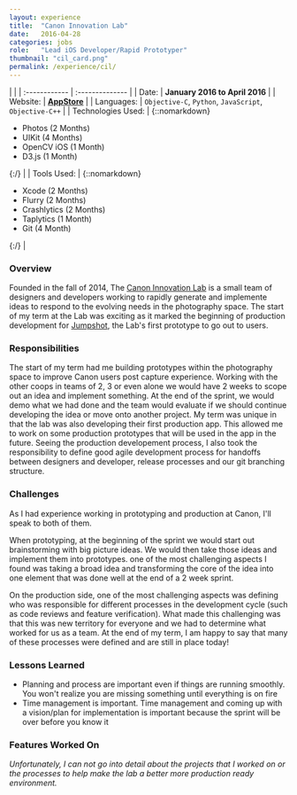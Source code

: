 ```yaml
---
layout: experience
title:  "Canon Innovation Lab"
date:   2016-04-28
categories: jobs
role:	"Lead iOS Developer/Rapid Prototyper"
thumbnail: "cil_card.png"
permalink: /experience/cil/
---
```

|                      |
| :------------ | :-------------- |
| Date:      | __January 2016 to April 2016__ |
| Website:     |    __[AppStore][appstore]__   |
| Languages:  | `Objective-C`, `Python`, `JavaScript`, `Objective-C++` |
| Technologies Used: |  {::nomarkdown}<ul><li>Photos (2 Months)</li><li>UIKit (4 Months)</li><li>OpenCV iOS (1 Month)</li><li>D3.js (1 Month)</li></ul>{:/} |
| Tools Used: |  {::nomarkdown}<ul><li>Xcode (2 Months)</li><li>Flurry (2 Months)</li><li>Crashlytics (2 Months)</li><li>Taplytics (1 Month)</li><li>Git (4 Month)</li></ul>{:/} |

### Overview

Founded in the fall of 2014, The [Canon Innovation Lab][cil-website] is a small team of designers and developers working to rapidly generate and implemente ideas to respond to the evolving needs in the photography space. The start of my term at the Lab was exciting as it marked the beginning of production development for [Jumpshot][cil-jumpshot], the Lab's first prototype to go out to users.

### Responsibilities

The start of my term had me building prototypes within the photography space to improve Canon users post capture experience. Working with the other coops in teams of 2, 3 or even alone we would have 2 weeks to scope out an idea and implement something. At the end of the sprint, we would demo what we had done and the team would evaluate if we should continue developing the idea or move onto another project. My term was unique in that the lab was also developing their first production app. This allowed me to work on some production prototypes that will be used in the app in the future. Seeing the production developement process, I also took the responsibility to define good agile development process for handoffs between designers and developer, release processes and our git branching structure.

### Challenges

As I had experience working in prototyping and production at Canon, I'll speak to both of them.

When prototyping, at the beginning of the sprint we would start out brainstorming with big picture ideas. We would then take those ideas and implement them into prototypes. one of the most challenging aspects I found was taking a broad idea and transforming the core of the idea into one element that was done well at the end of a 2 week sprint.

On the production side, one of the most challenging aspects was defining who was responsible for different processes in the development cycle (such as code reviews and feature verification). What made this challenging was that this was new territory for everyone and we had to determine what worked for us as a team. At the end of my term, I am happy to say that many of these processes were defined and are still in place today!

### Lessons Learned

- Planning and process are important even if things are running smoothly. You won't realize you are missing something until everything is on fire
- Time management is important. Time management and coming up with a vision/plan for implementation is important because the sprint will be over before you know it

### Features Worked On
*Unfortunately, I can not go into detail about the projects that I worked on or the processes to help make the lab a better more production ready environment.*

<!-- Jekyll also offers powerful support for code snippets:

{% highlight swift %}
 override func viewDidLoad() {
        super.viewDidLoad()
        tv.delegate = self
        tv.dataSource = self

        tv.alwaysBounceVertical = false
        
        nextViewControllerButton.enabled = false
        nextViewControllerButton.alpha = 0.5
        // Do any additional setup after loading the view.
    }
{% endhighlight %} -->

[appstore]: https://itunes.apple.com/ca/app/jumpshot-focus-on-photos-that/id1103410925?mt=8
[cil-website]: https://canonlabs.io/#/
[cil-jumpshot]: https://canonlabs.io/#/project/jumpshot
